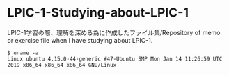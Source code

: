 # LPIC-1-Studying-about-LPIC-1
LPIC-1学習の際、理解を深める為に作成したファイル集/Repository of memo or exercise file when I have studying about LPIC-1.


```shell
$ uname -a
Linux ubuntu 4.15.0-44-generic #47-Ubuntu SMP Mon Jan 14 11:26:59 UTC 2019 x86_64 x86_64 x86_64 GNU/Linux
```